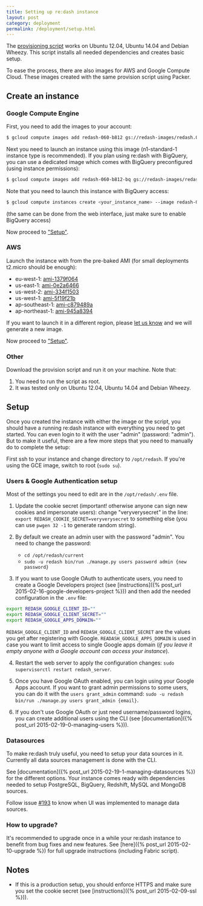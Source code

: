 ```yaml
---
title: Setting up re:dash instance
layout: post
category: deployment
permalink: /deployment/setup.html
---
```


The [provisioning script](https://github.com/EverythingMe/redash/blob/master/setup/bootstrap.sh) works on Ubuntu 12.04, Ubuntu 14.04 and Debian Wheezy. This script installs all needed dependencies and creates basic setup.

To ease the process, there are also images for AWS and Google Compute Cloud. These images created with the same provision script using Packer.

## Create an instance

### Google Compute Engine

First, you need to add the images to your account:

```bash
$ gcloud compute images add redash-060-b812 gs://redash-images/redash.0.6.0.b812.tar.gz
```

Next you need to launch an instance using this image (n1-standard-1 instance type is recommended). If you plan using re:dash with BigQuery, you can use a dedicated image which comes with BigQuery preconfigured (using instance permissions):

```bash
$ gcloud compute images add redash-060-b812-bq gs://redash-images/redash.0.6.0.b812-bq.tar.gz
```

Note that you need to launch this instance with BigQuery access:

```bash
$ gcloud compute instances create <your_instance_name> --image redash-060-b812-bq --scopes storage-ro bigquery
```

(the same can be done from the web interface, just make sure to enable BigQuery access)

Now proceed to ["Setup"](#setup).

### AWS

Launch the instance with from the pre-baked AMI (for small deployments t2.micro should be enough):

* eu-west-1: [ami-1379f064](https://console.aws.amazon.com/ec2/home?region=eu-west-1#LaunchInstanceWizard:ami=ami-1379f064  )  
* us-east-1: [ami-0e2a6466](https://console.aws.amazon.com/ec2/home?region=us-east-1#LaunchInstanceWizard:ami=ami-0e2a6466)  
* us-west-2: [ami-334f1503](https://console.aws.amazon.com/ec2/home?region=us-west-2#LaunchInstanceWizard:ami=ami-334f1503)  
* us-west-1: [ami-5f19f21b](https://console.aws.amazon.com/ec2/home?region=us-west-1#LaunchInstanceWizard:ami=ami-5f19f21b)  
* ap-southeast-1: [ami-c879489a](https://console.aws.amazon.com/ec2/home?region=ap-southeast-1#LaunchInstanceWizard:ami=ami-c879489a)
* ap-northeast-1: [ami-945a8394](https://console.aws.amazon.com/ec2/home?region=ap-northeast-1#LaunchInstanceWizard:ami=ami-945a8394)


If you want to launch it in a different region, please [let us know](/contact.html) and we will generate a new image.

Now proceed to ["Setup"](#setup).

### Other

Download the provision script and run it on your machine. Note that:

1. You need to run the script as root.
2. It was tested only on Ubuntu 12.04, Ubuntu 14.04 and Debian Wheezy.

## <a name="setup">Setup</a>

Once you created the instance with either the image or the script, you should have a running
re:dash instance with everything you need to get started. You can even login to it with the user "admin" (password: "admin"). But to make it useful, there are a few more steps that you need to manually do to complete the setup:

First ssh to your instance and change directory to `/opt/redash`. If you're using the GCE image, switch to root (`sudo su`).

### Users & Google Authentication setup

Most of the settings you need to edit are in the `/opt/redash/.env` file.

1. Update the cookie secret (important! otherwise anyone can sign new cookies and impersonate users): change "veryverysecret" in the line: `export REDASH_COOKIE_SECRET=veryverysecret` to something else (you can use `pwgen 32 -1` to generate random string).

2. By default we create an admin user with the password "admin". You need to change the password:
    * `cd /opt/redash/current`
    * `sudo -u redash bin/run ./manage.py users password admin {new password}`

3. If you want to use Google OAuth to authenticate users, you need to create a Google Developers project (see [instructions]({% post_url 2015-02-16-google-developers-project %})) and then add the needed configuration in the `.env` file:

  ```bash
  export REDASH_GOOGLE_CLIENT_ID=""
  export REDASH_GOOGLE_CLIENT_SECRET=""
  export REDASH_GOOGLE_APPS_DOMAIN=""
  ```

  `REDASH_GOOGLE_CLIENT_ID` and `REDASH_GOOGLE_CLIENT_SECRET` are the values you get after registering with Google. `READASH_GOOGLE_APPS_DOMAIN` is used in case you want to limit access to single Google apps domain (_if you leave it empty anyone with a Google account can access your instance_).

4. Restart the web server to apply the configuration changes: `sudo supervisorctl restart redash_server`.

4. Once you have Google OAuth enabled, you can login using your Google Apps account. If you want to grant admin permissions to some users, you can do it with the `users grant_admin` command: `sudo -u redash bin/run ./manage.py users grant_admin {email}`.

5. If you don't use Google OAuth or just need username/password logins, you can create additional users using the CLI (see [documentation]({% post_url 2015-02-19-0-managing-users %})).

### Datasources

To make re:dash truly useful, you need to setup your data sources in it. Currently all data sources management is done with the CLI.

See [documentation]({% post_url 2015-02-19-1-managing-datasources %}) for the different options. Your instance comes ready with dependencies needed to setup PostgreSQL, BigQuery, Redshift, MySQL and MongoDB sources.

Follow issue [#193](https://github.com/EverythingMe/redash/issues/193) to know when UI was implemented to manage data sources.

### How to upgrade?

It's recommended to upgrade once in a while your re:dash instance to benefit from bug fixes and new features. See [here]({% post_url 2015-02-10-upgrade %}) for full upgrade instructions (including Fabric script).

## Notes

* If this is a production setup, you should enforce HTTPS and make sure you set the cookie secret (see [instructions]({% post_url 2015-02-09-ssl %})).
